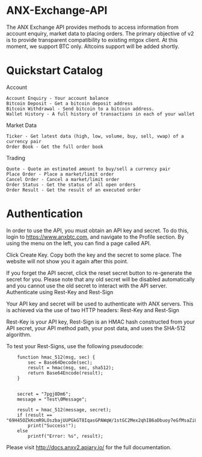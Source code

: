 ANX-Exchange-API
================

The ANX Exchange API provides methods to access information from account enquiry, market data to placing orders. The primary objective of v2 is to provide transparent compatibility to existing mtgox client. At this moment, we support BTC only. Altcoins support will be added shortly.


Quickstart Catalog
================
Account

    Account Enquiry - Your account balance
    Bitcoin Deposit - Get a bitcoin deposit address
    Bitcoin Withdrawal - Send bitcoin to a bitcoin address.
    Wallet History - A full history of transactions in each of your wallet

Market Data

    Ticker - Get latest data (high, low, volume, buy, sell, vwap) of a currency pair
    Order Book - Get the full order book

Trading

    Quote - Quote an estimated amount to buy/sell a currency pair
    Place Order - Place a market/limit order
    Cancel Order - Cancel a market/limit order
    Order Status - Get the status of all open orders
    Order Result - Get the result of an executed order


Authentication
================
In order to use the API, you must obtain an API key and secret. To do this, login to https://www.anxbtc.com, and navigate to the Profile section. By using the menu on the left, you can find a page called API.

Click Create Key. Copy both the key and the secret to some place. The website will not show you it again after this point.

If you forget the API secret, click the reset secret button to re-generate the secret for you. Please note that any old secret will be disabled automatically and you cannot use the old secret to interact with the API server.
Authenticate using Rest-Key and Rest-Sign

Your API key and secret will be used to authenticate with ANX servers. This is achieved via the use of two HTTP headers: Rest-Key and Rest-Sign

Rest-Key is your API key, Rest-Sign is an HMAC hash constructed from your API secret, your API method path, your post data, and uses the SHA-512 algorithm.

To test your Rest-Signs, use the following pseudocode:

        function hmac_512(msg, sec) {
            sec = Base64Decode(sec);
            result = hmac(msg, sec, sha512);
            return Base64Encode(result);
        }
        
        
        secret = "7pgj8Dm6";
        message = "Test\0Message";
        
        result = hmac_512(message, secret);
        if (result == "69H45OZkKcmR9LOszbajUUPGkGT8IqasGPAWqW/1stGC2Mex2qhIB6aDbuoy7eGfMsaZiU8Y0lO3mQxlsWNPrw==")
            print("Success!");
        else
            printf("Error: %s", result);

Please visit http://docs.anxv2.apiary.io/ for the full documentation.
